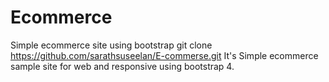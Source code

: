# Ecommerce
Simple ecommerce site using bootstrap
git clone https://github.com/sarathsuseelan/E-commerse.git
It's Simple ecommerce sample site for web and responsive using bootstrap 4.
